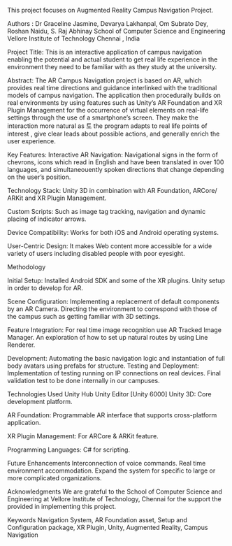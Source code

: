 This project focuses on Augmented Reality Campus Navigation Project.

Authors : Dr Graceline Jasmine, Devarya Lakhanpal, Om Subrato Dey, Roshan Naidu, S. Raj Abhinay
School of Computer Science and Engineering
Vellore Institute of Technology Chennai , India

Project Title:
This is an interactive application of campus navigation enabling the potential and actual student to get real life experience in the environment they need to be familiar with as they study at the university.

Abstract:
The AR Campus Navigation project is based on AR, which provides real time directions and guidance interlinked with the traditional models of campus navigation. The application then procedurally builds on real environments by using features such as Unity’s AR Foundation and XR Plugin Management for the occurrence of virtual elements on real-life settings through the use of a smartphone’s screen. They make the interaction more natural as 토 the program adapts to real life points of interest , give clear leads about possible actions, and generally enrich the user experience.

Key Features:
Interactive AR Navigation: Navigational signs in the form of chevrons, icons which read in English and have been translated in over 100 languages, and simultaneouently spoken directions that change depending on the user’s position.

Technology Stack: 
Unity 3D in combination with AR Foundation, ARCore/ ARKit and XR Plugin Management.

Custom Scripts: 
Such as image tag tracking, navigation and dynamic placing of indicator arrows.

Device Compatibility: 
Works for both iOS and Android operating systems.

User-Centric Design: 
It makes Web content more accessible for a wide variety of users including disabled people with poor eyesight.

Methodology

Initial Setup:
Installed Android SDK and some of the XR plugins.
Unity setup in order to develop for AR.

Scene Configuration:
Implementing a replacement of default components by an AR Camera.
Directing the environment to correspond with those of the campus such as getting familiar with 3D settings.

Feature Integration:
For real time image recognition use AR Tracked Image Manager.
An exploration of how to set up natural routes by using Line Renderer.

Development:
Automating the basic navigation logic and instantiation of full body avatars using prefabs for structure.
Testing and Deployment:
Implementation of testing running on IP connections on real devices.
Final validation test to be done internally in our campuses.

Technologies Used
Unity Hub 
Unity Editor [Unity 6000]
Unity 3D: Core development platform.

AR Foundation: Programmable AR interface that supports cross-platform application.

XR Plugin Management: For ARCore & ARKit feature.

Programming Languages: C# for scripting.

Future Enhancements
Interconnection of voice commands.
Real time environment accommodation.
Expand the system for specific to large or more complicated organizations.

Acknowledgments
We are grateful to the School of Computer Science and Engineering at Vellore Institute of Technology, Chennai for the support the provided in implementing this project.

Keywords
Navigation System, AR Foundation asset, Setup and Configuration package, XR Plugin, Unity, Augmented Reality, Campus Navigation
